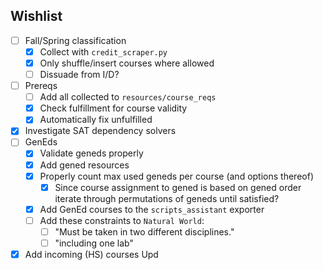 ## Wishlist

- [ ] Fall/Spring classification
  - [x] Collect with `credit_scraper.py`
  - [x] Only shuffle/insert courses where allowed
  - [ ] Dissuade from I/D?
- [ ] Prereqs
  - [ ] Add all collected to `resources/course_reqs`
  - [x] Check fulfillment for course validity
  - [x] Automatically fix unfulfilled
- [x] Investigate SAT dependency solvers
- [ ] GenEds
  - [x] Validate geneds properly
  - [x] Add gened resources
  - [x] Properly count max used geneds per course (and options thereof)
    - [x] Since course assignment to gened is based on gened order iterate through permutations of geneds until satisfied?
  - [x] Add GenEd courses to the `scripts_assistant` exporter
  - [ ] Add these constraints to `Natural World`:
    - [ ] "Must be taken in two different disciplines."
    - [ ] "including one lab"
- [x] Add incoming (HS) courses
      Upd
